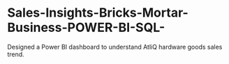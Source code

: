 # Sales-Insights-Bricks-Mortar-Business-POWER-BI-SQL-
Designed a Power BI dashboard to understand AtliQ hardware goods sales trend. 
